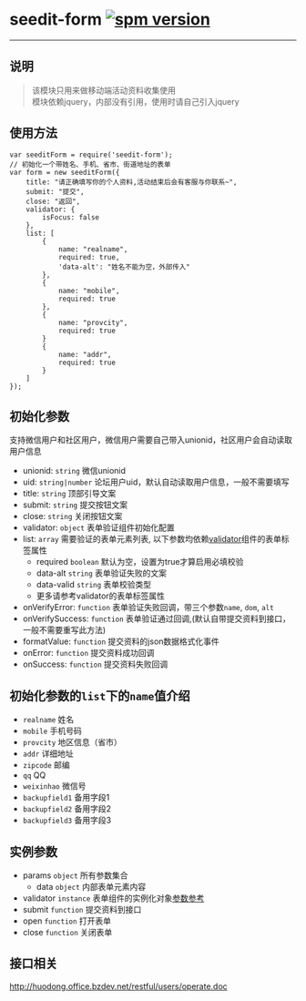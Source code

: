 # seedit-form [![spm version](https://moekit.com/badge/seedit-form)](https://moekit.com/package/seedit-form)

---

## 说明
> 该模块只用来做移动端活动资料收集使用  
> 模块依赖jquery，内部没有引用，使用时请自己引入jquery

## 使用方法
```
var seeditForm = require('seedit-form');
// 初始化一个带姓名、手机、省市、街道地址的表单
var form = new seeditForm({
	title: "请正确填写你的个人资料,活动结束后会有客服与你联系~",
	submit: "提交",
	close: "返回",
	validator: {
		isFocus: false
	},
	list: [
		{
			name: "realname",
			required: true,
			'data-alt': "姓名不能为空，外部传入"
		},
		{
			name: "mobile",
			required: true
		},
		{
			name: "provcity",
			required: true
		}
		{
			name: "addr",
			required: true
		}
	]
});
```

## 初始化参数
支持微信用户和社区用户，微信用户需要自己带入unionid，社区用户会自动读取用户信息

+ unionid: `string` 微信unionid
+ uid: `string|number` 论坛用户uid，默认自动读取用户信息，一般不需要填写
+ title: `string` 顶部引导文案
+ submit: `string` 提交按钮文案
+ close: `string` 关闭按钮文案
+ validator: `object` 表单验证组件初始化配置
+ list: `array` 需要验证的表单元素列表, 以下参数均依赖[validator](https://moekit.com/package/validator)组件的表单标签属性  
	+ required `boolean` 默认为空，设置为true才算启用必填校验
	+ data-alt `string` 表单验证失败的文案
	+ data-valid `string` 表单校验类型
	+ 更多请参考validator的表单标签属性
+ onVerifyError: `function` 表单验证失败回调，带三个参数`name`, `dom`, `alt`
+ onVerifySuccess: `function` 表单验证通过回调,(默认自带提交资料到接口，一般不需要重写此方法)
+ formatValue: `function` 提交资料的json数据格式化事件
+ onError: `function` 提交资料成功回调
+ onSuccess: `function` 提交资料失败回调

## 初始化参数的`list`下的`name`值介绍
+ `realname`     姓名
+ `mobile`       手机号码
+ `provcity`     地区信息（省市）
+ `addr`         详细地址
+ `zipcode`      邮编
+ `qq`           QQ
+ `weixinhao`    微信号
+ `backupfield1` 备用字段1
+ `backupfield2` 备用字段2
+ `backupfield3` 备用字段3

## 实例参数
+ params `object` 所有参数集合
	+ data `object` 内部表单元素内容
+ validator `instance` 表单组件的实例化对象[参数参考](https://moekit.com/package/validator)
+ submit `function` 提交资料到接口
+ open `function` 打开表单
+ close `function` 关闭表单
			
## 接口相关
http://huodong.office.bzdev.net/restful/users/operate.doc